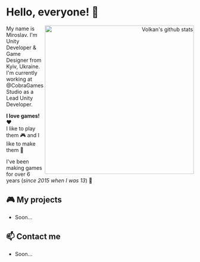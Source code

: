 # Hello, everyone! 👋

<!--- GitHub Stats Badge --->
<p align="right">
  <a href="https://github.com/anuraghazra/github-readme-stats">
    <img width="400" align="right" alt="Volkan's github stats" src="https://github-readme-stats.vercel.app/api?username=MiroslavShard&count_private=true&show_icons=true&include_all_commits=true&theme=nord"/></a>
</p>

My name is Miroslav. I'm Unity Developer & Game Designer from Kyiv, Ukraine. I'm currently working at @CobraGamesStudio as a Lead Unity Developer.<br>

<b>I love games!</b> ❤<br> 
I like to play them 🎮 and I like to make them 🔨<br>

I've been making games for over 6 years (<i>since 2015 when I was 13</i>) 🚀

## 🎮 My projects
- Soon...

## 📫 Contact me
- Soon...
